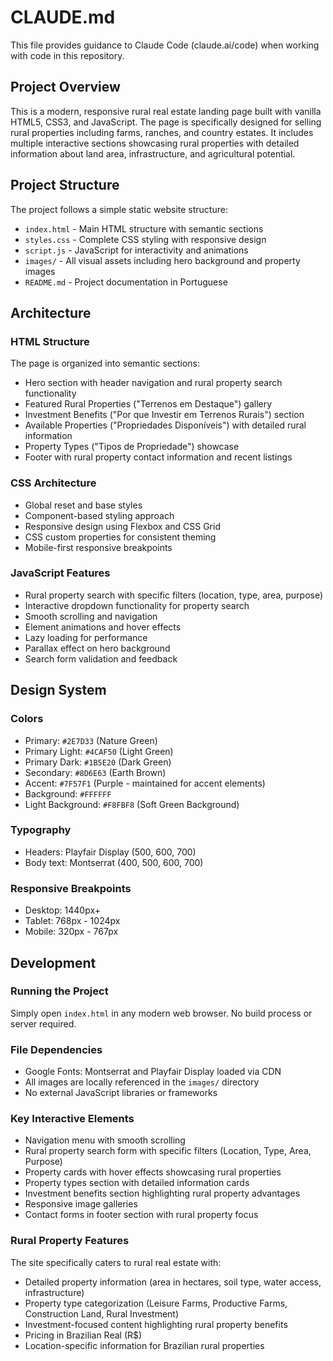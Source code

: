 # CLAUDE.md

This file provides guidance to Claude Code (claude.ai/code) when working with code in this repository.

## Project Overview

This is a modern, responsive rural real estate landing page built with vanilla HTML5, CSS3, and JavaScript. The page is specifically designed for selling rural properties including farms, ranches, and country estates. It includes multiple interactive sections showcasing rural properties with detailed information about land area, infrastructure, and agricultural potential.

## Project Structure

The project follows a simple static website structure:
- `index.html` - Main HTML structure with semantic sections
- `styles.css` - Complete CSS styling with responsive design
- `script.js` - JavaScript for interactivity and animations
- `images/` - All visual assets including hero background and property images
- `README.md` - Project documentation in Portuguese

## Architecture

### HTML Structure
The page is organized into semantic sections:
- Hero section with header navigation and rural property search functionality
- Featured Rural Properties ("Terrenos em Destaque") gallery
- Investment Benefits ("Por que Investir em Terrenos Rurais") section
- Available Properties ("Propriedades Disponíveis") with detailed rural information
- Property Types ("Tipos de Propriedade") showcase
- Footer with rural property contact information and recent listings

### CSS Architecture
- Global reset and base styles
- Component-based styling approach
- Responsive design using Flexbox and CSS Grid
- CSS custom properties for consistent theming
- Mobile-first responsive breakpoints

### JavaScript Features
- Rural property search with specific filters (location, type, area, purpose)
- Interactive dropdown functionality for property search
- Smooth scrolling and navigation
- Element animations and hover effects
- Lazy loading for performance
- Parallax effect on hero background
- Search form validation and feedback

## Design System

### Colors
- Primary: `#2E7D33` (Nature Green)
- Primary Light: `#4CAF50` (Light Green)
- Primary Dark: `#1B5E20` (Dark Green)
- Secondary: `#8D6E63` (Earth Brown)
- Accent: `#7F57F1` (Purple - maintained for accent elements)
- Background: `#FFFFFF`
- Light Background: `#F8FBF8` (Soft Green Background)

### Typography
- Headers: Playfair Display (500, 600, 700)
- Body text: Montserrat (400, 500, 600, 700)

### Responsive Breakpoints
- Desktop: 1440px+
- Tablet: 768px - 1024px  
- Mobile: 320px - 767px

## Development

### Running the Project
Simply open `index.html` in any modern web browser. No build process or server required.

### File Dependencies
- Google Fonts: Montserrat and Playfair Display loaded via CDN
- All images are locally referenced in the `images/` directory
- No external JavaScript libraries or frameworks

### Key Interactive Elements
- Navigation menu with smooth scrolling
- Rural property search form with specific filters (Location, Type, Area, Purpose)
- Property cards with hover effects showcasing rural properties
- Property types section with detailed information cards
- Investment benefits section highlighting rural property advantages
- Responsive image galleries
- Contact forms in footer section with rural property focus

### Rural Property Features
The site specifically caters to rural real estate with:
- Detailed property information (area in hectares, soil type, water access, infrastructure)
- Property type categorization (Leisure Farms, Productive Farms, Construction Land, Rural Investment)
- Investment-focused content highlighting rural property benefits
- Pricing in Brazilian Real (R$)
- Location-specific information for Brazilian rural properties